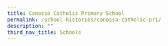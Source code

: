 ```yaml
---
title: Canossa Catholic Primary School
permalink: /school-histories/canossa-catholic-pri/
description: ""
third_nav_title: Schools
---
```


